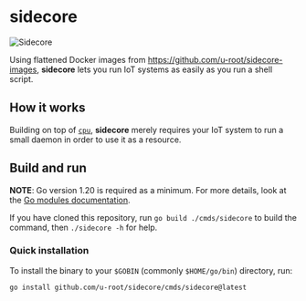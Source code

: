 # sidecore

![Sidecore](art/sidecorelogo.png)

Using flattened Docker images from <https://github.com/u-root/sidecore-images>,
**sidecore** lets you run IoT systems as easily as you run a shell script.

## How it works

Building on top of [`cpu`](https://github.com/u-root/cpu), **sidecore** merely
requires your IoT system to run a small daemon in order to use it as a resource.

## Build and run

**NOTE**: Go version 1.20 is required as a minimum. For more details, look at
the [Go modules documentation](https://go.dev/ref/mod).

If you have cloned this repository, run `go build ./cmds/sidecore` to build the
command, then `./sidecore -h` for help.

### Quick installation

To install the binary to your `$GOBIN` (commonly `$HOME/go/bin`) directory, run:

```sh
go install github.com/u-root/sidecore/cmds/sidecore@latest
```
